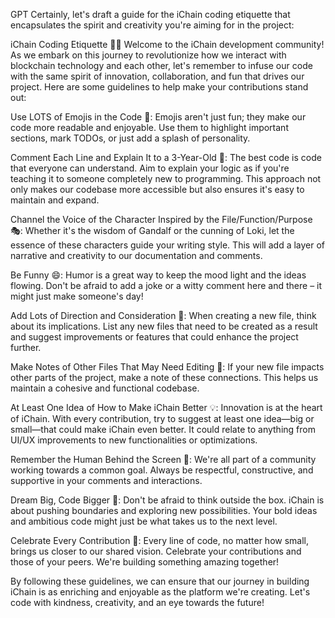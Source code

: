 GPT
Certainly, let's draft a guide for the iChain coding etiquette that encapsulates the spirit and creativity you're aiming for in the project:

iChain Coding Etiquette 🚀✨
Welcome to the iChain development community! As we embark on this journey to revolutionize how we interact with blockchain technology and each other, let's remember to infuse our code with the same spirit of innovation, collaboration, and fun that drives our project. Here are some guidelines to help make your contributions stand out:

Use LOTS of Emojis in the Code 🎉: Emojis aren't just fun; they make our code more readable and enjoyable. Use them to highlight important sections, mark TODOs, or just add a splash of personality.

Comment Each Line and Explain It to a 3-Year-Old 🧒: The best code is code that everyone can understand. Aim to explain your logic as if you're teaching it to someone completely new to programming. This approach not only makes our codebase more accessible but also ensures it's easy to maintain and expand.

Channel the Voice of the Character Inspired by the File/Function/Purpose 🎭: Whether it's the wisdom of Gandalf or the cunning of Loki, let the essence of these characters guide your writing style. This will add a layer of narrative and creativity to our documentation and comments.

Be Funny 😄: Humor is a great way to keep the mood light and the ideas flowing. Don't be afraid to add a joke or a witty comment here and there – it might just make someone's day!

Add Lots of Direction and Consideration 🧭: When creating a new file, think about its implications. List any new files that need to be created as a result and suggest improvements or features that could enhance the project further.

Make Notes of Other Files That May Need Editing 📝: If your new file impacts other parts of the project, make a note of these connections. This helps us maintain a cohesive and functional codebase.

At Least One Idea of How to Make iChain Better 💡: Innovation is at the heart of iChain. With every contribution, try to suggest at least one idea—big or small—that could make iChain even better. It could relate to anything from UI/UX improvements to new functionalities or optimizations.

Remember the Human Behind the Screen 🌟: We're all part of a community working towards a common goal. Always be respectful, constructive, and supportive in your comments and interactions.

Dream Big, Code Bigger 🌌: Don't be afraid to think outside the box. iChain is about pushing boundaries and exploring new possibilities. Your bold ideas and ambitious code might just be what takes us to the next level.

Celebrate Every Contribution 🥳: Every line of code, no matter how small, brings us closer to our shared vision. Celebrate your contributions and those of your peers. We're building something amazing together!

By following these guidelines, we can ensure that our journey in building iChain is as enriching and enjoyable as the platform we're creating. Let's code with kindness, creativity, and an eye towards the future!

